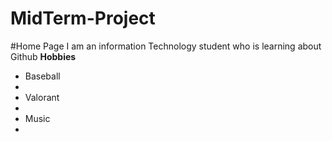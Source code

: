 # MidTerm-Project
#Home Page
I am an information Technology student who is learning about Github
<b> Hobbies </b>
<ul>
  <li> Baseball<li>
  <li> Valorant<li>
  <li> Music<li>
